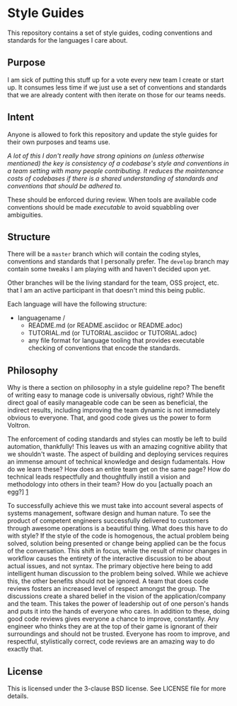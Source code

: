 # Style Guides

This repository contains a set of style guides, coding conventions and
standards for the languages I care about.

## Purpose

I am sick of putting this stuff up for a vote every new team I create or
start up. It consumes less time if we just use a set of conventions and
standards that we are already content with then iterate on those for our teams
needs.

## Intent

Anyone is allowed to fork this repository and update the style guides
for their own purposes and teams use.

*A lot of this I don't really have strong opinions on (unless otherwise
mentioned) the key is consistency of a codebase's style and conventions
in a team setting with many people contributing. It reduces the maintenance
costs of codebases if there is a shared understanding of standards and
conventions that should be adhered to.*

These should be enforced during review. When tools are available code
conventions should be made _executable_ to avoid squabbling over ambiguities.

## Structure

There will be a `master` branch which will contain the coding styles,
conventions and standards that I personally prefer. The `develop` branch
may contain some tweaks I am playing with and haven't decided upon yet.

Other branches will be the living standard for the team, OSS project,
etc. that I am an active participant in that doesn't mind this being
public.

Each language will have the following structure:

 * languagename /
   * README.md (or README.asciidoc or README.adoc)
   * TUTORIAL.md (or TUTORIAL.asciidoc or TUTORIAL.adoc)
   * any file format for language tooling that provides executable checking of
     conventions that encode the standards.

## Philosophy

Why is there a section on philosophy in a style guideline repo? The benefit
of writing easy to manage code is universally obvious, right? While the
direct goal of easily manageable code can be seen as beneficial, the
indirect results, including improving the team dynamic is not immediately
obvious to everyone. That, and good code gives us the power to form
Voltron.

The enforcement of coding standards and styles can mostly be left to build
automation, thankfully! This leaves us with an amazing cognitive ability
that we shouldn't waste. The aspect of building and deploying services
requires an immense amount of technical knowledge and design fudamentals.
How do we learn these? How does an entire team get on the same page? How
do technical leads respectfully and thoughtfully instill a vision and
methodology into others in their team? How do you [actually poach an egg?] [1]

To successfully achieve this we must take into account several aspects of
systems management, software design and human nature. To see the product
of competent engineers successfully delivered to customers through awesome
operations is a beautiful thing. What does this have to do with style? If
the style of the code is homogenous, the actual problem being solved,
solution being presented or change being applied can be the focus of the
conversation. This shift in focus, while the result of minor changes in
workflow causes the entirety of the interactive discussion to be about
actual issues, and not syntax. The primary objective here being to add
intelligent human discussion to the problem being solved. While we achieve
this, the other benefits should not be ignored. A team that does code
reviews fosters an increased level of respect amongst the group. The
discussions create a shared belief in the vision of the application/company
and the team. This takes the power of leadership out of one person's hands
and puts it into the hands of everyone who cares. In addition to these,
doing good code reviews gives everyone a chance to improve, constantly. Any
engineer who thinks they are at the top of their game is ignorant of their
surroundings and should not be trusted. Everyone has room to improve, and
respectful, stylistically correct, code reviews are an amazing way to do
exactly that.

[1]: https://www.youtube.com/watch?v=UMiCy8EH1goUsing "Poaching eggs"


## License

This is licensed under the 3-clause BSD license. See LICENSE file for
more details.


